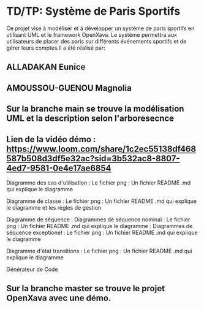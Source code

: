 ﻿# TD/TP: Système de Paris Sportifs

Ce projet vise à modéliser et à développer un système de paris sportifs en utilisant UML et le framework OpenXava. Le système permettra aux utilisateurs de placer des paris sur différents événements sportifs et de gérer leurs comptes.Il a été réalisé par:

## ALLADAKAN Eunice
## AMOUSSOU-GUENOU Magnolia

## Sur la branche main se trouve la modélisation UML et la description selon l'arboresecnce

## Lien de la vidéo démo : https://www.loom.com/share/1c2ec55138df468587b508d3df5e32ac?sid=3b532ac8-8807-4ed7-9581-0e4e17ae6854

Diagramme des cas d'utilisation
: Le fichier png
: Un fichier README .md qui explique le diagramme

Diagramme de classe
: Le fichier png
: Un fichier README .md qui explique le diagramme et les règles de gestion

Diagramme de séquence
: Diagrammes de séquence nominal
    : Le fichier png
    : Un fichier README .md qui explique le diagramme
: Diagrammes de séquence exceptionel
    : Le fichier png
    : Un fichier README .md qui explique le diagramme

Diagramme d'état transitions
: Le fichier png
: Un fichier README .md qui explique le diagramme

Générateur de Code


## Sur la branche master se trouve le projet OpenXava avec une démo.
